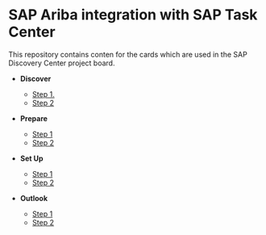 # SAP Ariba integration with SAP Task Center

This repository contains conten for the cards which are used in the SAP Discovery Center project board.

- **Discover**
    - [Step 1. ](https://github.com/SAP-samples/btp-task-center-integration)
    - [Step 2 ](https://github.com/SAP-samples/btp-task-center-integration)
   

- **Prepare**
    - [Step 1 ](https://github.com/SAP-samples/btp-task-center-integration)
    - [Step 2 ](https://github.com/SAP-samples/btp-task-center-integration)

- **Set Up**
    - [Step 1 ](https://github.com/SAP-samples/btp-task-center-integration)
    - [Step 2 ](https://github.com/SAP-samples/btp-task-center-integration)

- **Outlook**
    - [Step 1 ](https://github.com/SAP-samples/btp-task-center-integration)
    - [Step 2 ](https://github.com/SAP-samples/btp-task-center-integration)